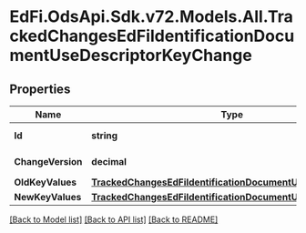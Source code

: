 # EdFi.OdsApi.Sdk.v72.Models.All.TrackedChangesEdFiIdentificationDocumentUseDescriptorKeyChange

## Properties

Name | Type | Description | Notes
------------ | ------------- | ------------- | -------------
**Id** | **string** | Resource identifier | [optional] 
**ChangeVersion** | **decimal** | Change version | [optional] 
**OldKeyValues** | [**TrackedChangesEdFiIdentificationDocumentUseDescriptorKey**](TrackedChangesEdFiIdentificationDocumentUseDescriptorKey.md) |  | [optional] 
**NewKeyValues** | [**TrackedChangesEdFiIdentificationDocumentUseDescriptorKey**](TrackedChangesEdFiIdentificationDocumentUseDescriptorKey.md) |  | [optional] 

[[Back to Model list]](../../README.md#documentation-for-models) [[Back to API list]](../../README.md#documentation-for-api-endpoints) [[Back to README]](../../README.md)

